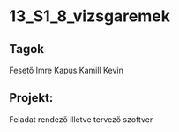 # 13_S1_8_vizsgaremek

## Tagok
Fesető Imre
Kapus Kamill Kevin

## Projekt:
Feladat rendező illetve tervező szoftver
